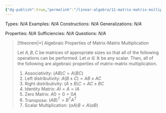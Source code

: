 ```yaml
---
{"dg-publish":true,"permalink":"/linear-algebra/11-matrix-matrix-multiplication/11-6-algebraic-properties-of-matrix-matrix-multiplication/","tags":["Type/Theorem","Topic/Linear_Algebra"]}
---
```


Types: *N/A*
Examples: *N/A*
Constructions: *N/A*
Generalizations: *N/A*

Properties: *N/A*
Sufficiencies: *N/A*
Questions: *N/A*

> [!theorem|*] Algebraic Properties of Matrix-Matrix Multiplication
> 
> Let $A,B,C$ be matrices of appropriate sizes so that all of the following operations can be performed. Let $\alpha \in \mathbb{R}$ be any scalar. Then, all of the following are algebraic properties of matrix-matrix multiplication.
> 1. Associativity: $(AB)C=A(BC)$
> 2. Left distributivity: $A(B\pm C) = AB\pm AC$
> 3. Right distributivity: $(A\pm B)C=AC\pm BC$
> 4. Identity Matrix: $AI=A=IA$
> 5. Zero Matrix: $A 0 = 0 = 0A$
> 6. Transpose: $(AB)^{T}=B^{T}A^{T}$
> 7. Scalar Multiplication: $(\alpha A)B=A(\alpha B)$

